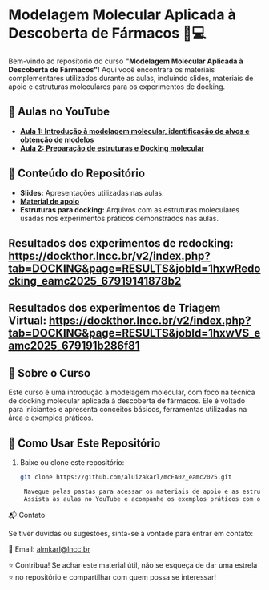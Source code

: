 # Modelagem Molecular Aplicada à Descoberta de Fármacos 🧪💻  

Bem-vindo ao repositório do curso **"Modelagem Molecular Aplicada à Descoberta de Fármacos"**! Aqui você encontrará os materiais complementares utilizados durante as aulas, incluindo slides, materiais de apoio e estruturas moleculares para os experimentos de docking.  

## 🔗 Aulas no YouTube  
- **[Aula 1: Introdução à modelagem molecular, identificação de alvos e obtenção de modelos](https://www.youtube.com/watch?v=irnUqjCnyYc&t=2511s)**  
- **[Aula 2: Preparação de estruturas e Docking molecular](https://www.youtube.com/live/1QkPRb5X6XA?si=gQyiNnSy5a3sNSPJ)**  

## 📂 Conteúdo do Repositório  
- **Slides:** Apresentações utilizadas nas aulas.  
- **[Material de apoio](https://bit.ly/mcEA02)**  
- **Estruturas para docking:** Arquivos com as estruturas moleculares usadas nos experimentos práticos demonstrados nas aulas.  

## Resultados dos experimentos de redocking: https://dockthor.lncc.br/v2/index.php?tab=DOCKING&page=RESULTS&jobId=1hxwRedocking_eamc2025_67919141878b2
## Resultados dos experimentos de Triagem Virtual: https://dockthor.lncc.br/v2/index.php?tab=DOCKING&page=RESULTS&jobId=1hxwVS_eamc2025_679191b286f81

## 🧠 Sobre o Curso  
Este curso é uma introdução à modelagem molecular, com foco na técnica de docking molecular aplicada à descoberta de fármacos. Ele é voltado para iniciantes e apresenta conceitos básicos, ferramentas utilizadas na área e exemplos práticos.   

## 📝 Como Usar Este Repositório  
1. Baixe ou clone este repositório:  
   ```bash
   git clone https://github.com/aluizakarl/mcEA02_eamc2025.git

    Navegue pelas pastas para acessar os materiais de apoio e as estruturas utilizadas.
    Assista às aulas no YouTube e acompanhe os exemplos práticos com os arquivos fornecidos aqui.

📬 Contato

Se tiver dúvidas ou sugestões, sinta-se à vontade para entrar em contato:

📧 Email: almkarl@lncc.br

⭐ Contribua!
Se achar este material útil, não se esqueça de dar uma estrela ⭐ no repositório e compartilhar com quem possa se interessar!
